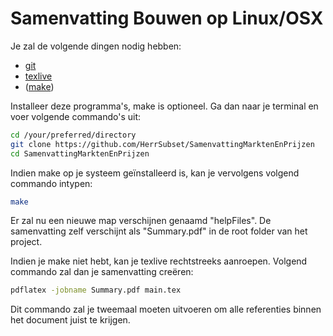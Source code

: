 # Samenvatting Bouwen op Linux/OSX

Je zal de volgende dingen nodig hebben:
* [git](http://www.git-scm.com/)
* [texlive](https://www.tug.org/texlive/)
* ([make](https://www.gnu.org/software/make/))

Installeer deze programma's, make is optioneel. Ga dan naar je terminal en voer volgende commando's uit:

``` bash
cd /your/preferred/directory
git clone https://github.com/HerrSubset/SamenvattingMarktenEnPrijzen
cd SamenvattingMarktenEnPrijzen
```

Indien make op je systeem geïnstalleerd is, kan je vervolgens volgend commando intypen:
```bash
make
```

Er zal nu een nieuwe map verschijnen genaamd "helpFiles". De samenvatting zelf verschijnt als "Summary.pdf" in de root folder van het project.

Indien je make niet hebt, kan je texlive rechtstreeks aanroepen. Volgend commando zal dan je samenvatting creëren:
``` bash
pdflatex -jobname Summary.pdf main.tex
```

Dit commando zal je tweemaal moeten uitvoeren om alle referenties binnen het document juist te krijgen.
